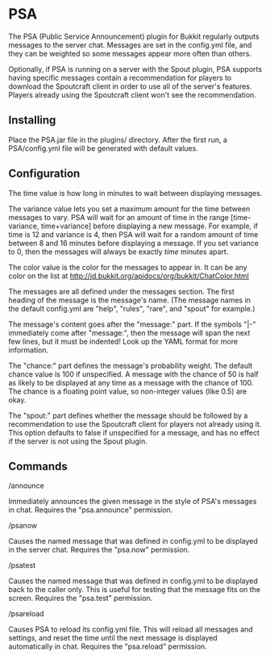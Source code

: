 PSA
===

The PSA (Public Service Announcement) plugin for Bukkit regularly
outputs messages to the server chat. Messages are set in the
config.yml file, and they can be weighted so some messages appear more
often than others.

Optionally, if PSA is running on a server with the Spout plugin, PSA
supports having specific messages contain a recommendation for players
to download the Spoutcraft client in order to use all of the server's
features. Players already using the Spoutcraft client won't see the
recommendation.

Installing
----------

Place the PSA.jar file in the plugins/ directory. After the first run,
a PSA/config.yml file will be generated with default values.

Configuration
-------------

The time value is how long in minutes to wait between displaying
messages.

The variance value lets you set a maximum amount for the time between
messages to vary. PSA will wait for an amount of time in the range
[time-variance, time+variance] before displaying a new message. For
example, if time is 12 and variance is 4, then PSA will wait for a
random amount of time between 8 and 16 minutes before displaying a
message. If you set variance to 0, then the messages will always be
exactly _time_ minutes apart.

The color value is the color for the messages to appear in. It can be
any color on the list at
http://jd.bukkit.org/apidocs/org/bukkit/ChatColor.html

The messages are all defined under the messages section. The first
heading of the message is the message's name. (The message names in
the default config.yml are "help", "rules", "rare", and "spout" for
example.)

The message's content goes after the "message:" part. If the symbols
"|-" immediately come after "message:", then the message will span the
next few lines, but it must be indented! Look up the YAML format for
more information.

The "chance:" part defines the message's probability weight. The
default chance value is 100 if unspecified. A message with the chance
of 50 is half as likely to be displayed at any time as a message with
the chance of 100. The chance is a floating point value, so
non-integer values (like 0.5) are okay.

The "spout:" part defines whether the message should be followed by a
recommendation to use the Spoutcraft client for players not already
using it. This option defaults to false if unspecified for a message,
and has no effect if the server is not using the Spout plugin.

Commands
--------

/announce <some message>

Immediately announces the given message in the style of PSA's messages
in chat. Requires the "psa.announce" permission.

/psanow <message name>

Causes the named message that was defined in config.yml to be
displayed in the server chat. Requires the "psa.now" permission.

/psatest <message name>

Causes the named message that was defined in config.yml to be
displayed back to the caller only. This is useful for testing that the
message fits on the screen. Requires the "psa.test" permission.

/psareload

Causes PSA to reload its config.yml file. This will reload all
messages and settings, and reset the time until the next message is
displayed automatically in chat. Requires the "psa.reload" permission.
